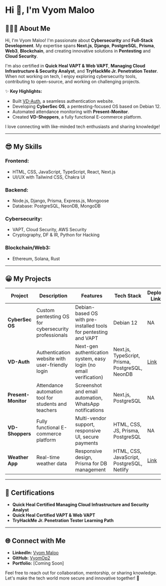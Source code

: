# Hi 👋, I'm Vyom Maloo  

## 🙋🏻‍♂️ About Me  
Hi, I'm Vyom Maloo! I'm passionate about **Cybersecurity** and **Full-Stack Development**. My expertise spans **Next.js**, **Django**, **PostgreSQL**, **Prisma**, **Web3**, **Blockchain**, and creating innovative solutions in **Pentesting** and **Cloud Security**.  

I'm also certified in **Quick Heal VAPT & Web VAPT**, **Managing Cloud Infrastructure & Security Analyst**, and **TryHackMe Jr. Penetration Tester**.  
When not working on tech, I enjoy exploring cybersecurity tools, contributing to open-source, and working on challenging projects.  

✨ **Key Highlights:**  
- Built [VD-Auth](https://vd-auth.com), a seamless authentication website.  
- Developing **CyberSec OS**, a pentesting-focused OS based on Debian 12.  
- Automated attendance monitoring with **Present-Monitor**.  
- Created **VD-Shoppers**, a fully functional E-commerce platform.  

I love connecting with like-minded tech enthusiasts and sharing knowledge!  

---

## 😎 My Skills  
### Frontend:  
- HTML, CSS, JavaScript, TypeScript, React, Next.js  
- UI/UX with Tailwind CSS, Chakra UI  

### Backend:  
- Node.js, Django, Prisma, Express.js, Mongoose  
- Database: PostgreSQL, NeonDB, MongoDB  

### Cybersecurity:  
- VAPT, Cloud Security, AWS Security  
- Cryptography, DF & IR, Python for Hacking  

### Blockchain/Web3:  
- Ethereum, Solana, Rust  

---

## 😀 My Projects  
| Project | Description | Features | Tech Stack | Deploy Link | Start Date | End Date | Link |  
|---------|-------------|----------|------------|-------------|------------|----------|-------------|  
| **CyberSec OS** | Custom pentesting OS for cybersecurity professionals | Debian-based OS with pre-installed tools for pentesting and VAPT | Debian 12 | NA | Nov '24 | Ongoing | Private |  
| **VD-Auth** | Authentication website with user-friendly login | Next-gen authentication system, easy login (no email verification) | Next.js, TypeScript, Prisma, PostgreSQL, NeonDB | [Link](https://vd-auth.com) | Nov '24 | Present | [vd-auth](https://github.com/VyomOp2/Auth) |  
| **Present-Monitor** | Attendance automation tool for students and teachers | Screenshot and email automation, WhatsApp notifications | Next.js, PostgreSQL | NA | Sep '24 | Ongoing | NA |  
| **VD-Shoppers** | Fully functional E-commerce platform | Multi-vendor support, responsive UI, secure payments | HTML, CSS, JS, Prisma, PostgreSQL | NA | Aug '24 | Ongoing | NA |  
| **Weather App** | Real-time weather data | Responsive design, Prisma for DB management | HTML, CSS, JavaScript, PostgreSQL, Netlify | [Link](https://github.com/VyomOp2/Weather-App) | Oct '24 | Oct '24 | [notify-weather](https://github.com/VyomOp2/Weather-App) |  

---

## 📜 Certifications  
- **Quick Heal Certified Managing Cloud Infrastructure and Security Analyst**  
- **Quick Heal Certified VAPT & Web VAPT**  
- **TryHackMe Jr. Penetration Tester Learning Path**  

---

## 🌐 Connect with Me  
- **LinkedIn:** [Vyom Maloo](https://linkedin.com)  
- **GitHub:** [VyomOp2](https://github.com/VyomOp2)  
- **Portfolio:** [Coming Soon]  

Feel free to reach out for collaboration, mentorship, or sharing knowledge. Let's make the tech world more secure and innovative together! 🚀  
